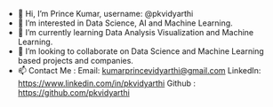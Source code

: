 - 👋 Hi, I’m Prince Kumar, username: @pkvidyarthi
- 👀 I’m interested in Data Science, AI and Machine Learning.
- 🌱 I’m currently learning Data Analysis Visualization and Machine Learning.
- 💞️ I’m looking to collaborate on Data Science and Machine Learning based projects and companies.
- 📫 Contact Me : Email: kumarprincevidyarthi@gmail.com LinkedIn: https://www.linkedin.com/in/pkvidyarthi
                  Github : https://github.com/pkvidyarthi

<!---
pkvidyarthi/pkvidyarthi is a ✨ special ✨ repository because its `README.md` (this file) appears on your GitHub profile.
You can click the Preview link to take a look at your changes.
--->

